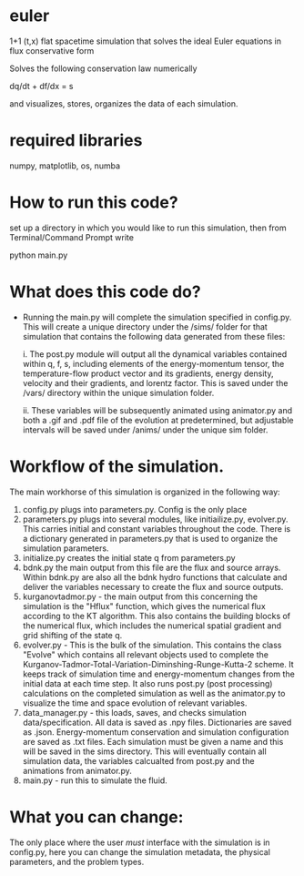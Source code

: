 # euler
1+1 (t,x) flat spacetime simulation that solves the ideal Euler equations in flux conservative form

Solves the following conservation law numerically

dq/dt + df/dx = s

and visualizes, stores, organizes the data of each simulation. 

# required libraries
numpy, matplotlib, os, numba


# How to run this code?
set up a directory in which you would like to run this simulation, then from Terminal/Command Prompt write

python<version> main.py

# What does this code do?
- Running the main.py will complete the simulation specified in config.py. This will create a unique directory under the /sims/ folder for that simulation that contains the following data generated from these files:

    i. The post.py module will  output all the dynamical variables contained within q, f, s, including elements of the energy-momentum tensor, the temperature-flow product vector and its gradients, energy density, velocity and their gradients, and lorentz factor. This is saved under the /vars/ directory within the unique simulation folder.
   
    ii. These variables will be subsequently animated using animator.py and both a .gif and .pdf file of the evolution at predetermined, but adjustable intervals will be saved under /anims/ under the unique sim folder.


# Workflow of the simulation.
The main workhorse of this simulation is organized in the following way:

1. config.py plugs into parameters.py. Config is the only place
2. parameters.py plugs into several modules, like initiailize.py, evolver.py. This carries initial and constant variables throughout the code. There is a dictionary generated in parameters.py that is used to organize the simulation parameters. 
3. initialize.py creates the initial state q from parameters.py
4. bdnk.py the main output from this file are the flux and source arrays. Within bdnk.py are also all the bdnk hydro functions that calculate and deliver the variables necessary to create the flux and source outputs.
5. kurganovtadmor.py - the main output from this concerning the simulation is the "Hflux" function, which gives the numerical flux according to the KT algorithm. This also contains the building blocks of the numerical flux, which includes the numerical spatial gradient and grid shifting of the state q.
6. evolver.py - This is the bulk of the simulation. This contains the class "Evolve" which contains all relevant objects used to complete the Kurganov-Tadmor-Total-Variation-Diminshing-Runge-Kutta-2 scheme. It keeps track of simulation time and energy-momentum changes from the initial data at each time step. It also runs post.py (post processing) calculations on the completed simulation as well as the animator.py to visualize the time and space evolution of relevant variables.
7. data_manager.py - this loads, saves, and checks simulation data/specification. All data is saved as .npy files. Dictionaries are saved as .json. Energy-momentum conservation and simulation configuration are saved as .txt files. Each simulation must be given a name and this will be saved in the sims directory. This will eventually contain all simulation data, the variables calcualted from post.py and the animations from animator.py.
8. main.py - run this to simulate the fluid.

# What you can change:
The only place where the user *must* interface with the simulation is in config.py, here you can change the simulation metadata, the physical parameters, and the problem types.
